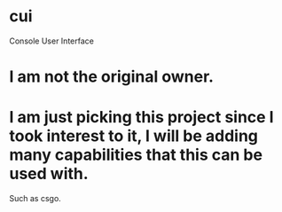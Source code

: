 # cui
Console User Interface


# I am not the original owner.

# I am just picking this project since I took interest to it, I will be adding many capabilities that this can be used with. 
Such as csgo. 